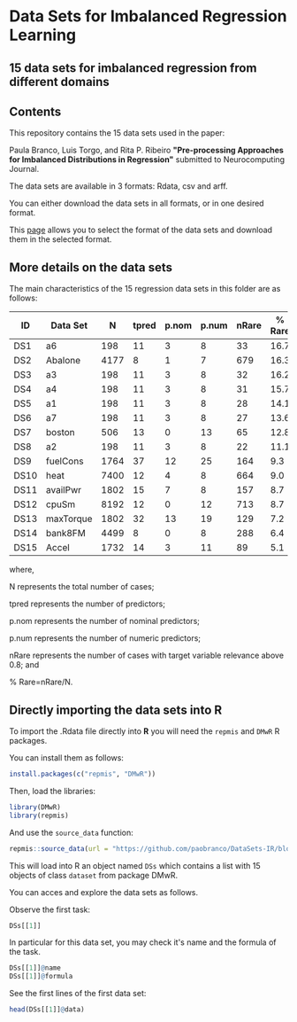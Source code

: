 # Data Sets for Imbalanced Regression Learning
## 15 data sets for imbalanced regression from different domains


## Contents

This repository contains the 15 data sets used in the paper:

Paula Branco, Luis Torgo, and Rita P. Ribeiro <strong>"Pre-processing Approaches for Imbalanced Distributions in Regression"</strong> submitted to Neurocomputing Journal.

The data sets are available in 3 formats: Rdata, csv and arff.

You can either download the data sets in all formats, or in one desired format.

This [page](https://paobranco.github.io/DataSets-IR/) allows you to select the format of the data sets and download them in the selected format.

## More details on the data sets

The main characteristics of the 15 regression data sets in this folder are as follows:

ID   | Data Set   | N    | tpred | p.nom | p.num | nRare | % Rare |
-----|------------|------|-------|-------|-------|-------|--------|
DS1  | a6         | 198  | 11    | 3     | 8     | 33    | 16.7   |
DS2  | Abalone    | 4177 | 8     | 1     | 7     | 679   | 16.3   |
DS3  | a3         | 198  | 11    | 3     | 8     | 32    | 16.2   |
DS4  | a4         | 198  | 11    | 3     | 8     | 31    | 15.7   | 
DS5  | a1         | 198  | 11    | 3     | 8     | 28    | 14.1   |
DS6  | a7         | 198  | 11    | 3     | 8     | 27    | 13.6   |
DS7  | boston     | 506  | 13    | 0     | 13    | 65    | 12.8   |
DS8  | a2         | 198  | 11    | 3     | 8     | 22    | 11.1   |
DS9  | fuelCons   | 1764 | 37    | 12    | 25    | 164   | 9.3    |
DS10 | heat       | 7400 | 12    | 4     | 8     | 664   | 9.0    |
DS11 | availPwr   | 1802 | 15    | 7     | 8     | 157   | 8.7    |
DS12 | cpuSm      | 8192 | 12    | 0     | 12    | 713   | 8.7    |
DS13 | maxTorque  | 1802 | 32    | 13    | 19    | 129   | 7.2    |
DS14 | bank8FM    | 4499 | 8     | 0     | 8     | 288   | 6.4    |
DS15 | Accel      | 1732 | 14    | 3     | 11    | 89    | 5.1    |

where,

N represents the total number of cases;

tpred represents the number of predictors;

p.nom represents the number of nominal predictors;

p.num represents the number of numeric predictors;

nRare represents the number of cases with target variable relevance above 0.8; and

% Rare=nRare/N.


## Directly importing the data sets into R

To import the .Rdata file directly into **R** you will need the `repmis` and `DMwR` R packages.

You can install them as follows:

```r
install.packages(c("repmis", "DMwR"))
```



Then, load the libraries:

```r
library(DMwR)
library(repmis)
```

And use the `source_data` function:

```r
repmis::source_data(url = "https://github.com/paobranco/DataSets-IR/blob/master/RDATA_data/DataSets15.Rdata?raw=true")
```

This will load into R an object named `DSs` which contains a list with 15 objects of class `dataset` from package DMwR.


You can acces and explore the data sets as follows.

Observe the first task:


```r
DSs[[1]]
```

In particular for this data set, you may check it's name and the formula of the task.


```r
DSs[[1]]@name
DSs[[1]]@formula
```

See the first lines of the first data set:

```r
head(DSs[[1]]@data)
```

